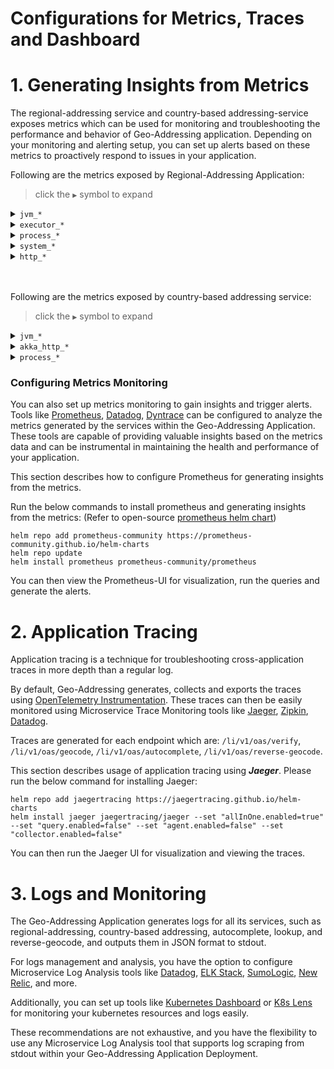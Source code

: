 # Configurations for Metrics, Traces and Dashboard

# 1. Generating Insights from Metrics

The regional-addressing service and country-based addressing-service exposes metrics which can be used for monitoring and troubleshooting the performance and behavior of Geo-Addressing application. Depending on your monitoring and alerting setup, you can set up alerts based on these metrics to proactively respond to issues in your application.

Following are the metrics exposed by Regional-Addressing Application:

> click the `▶` symbol to expand

<details>
<summary><code>jvm_*</code></summary>

| Metric Name                          | Type    | Description                                                                                            |
|--------------------------------------|---------|--------------------------------------------------------------------------------------------------------|
| `jvm_threads_daemon_threads`         | gauge   | The current number of live daemon threads in the Java Virtual Machine.                                 |
| `jvm_classes_loaded_classes`         | gauge   | The number of classes that are currently loaded in the Java Virtual Machine.                           |
| `jvm_threads_peak_threads`           | gauge   | The peak live thread count since the Java Virtual Machine started or the peak was reset.               |
| `jvm_classes_unloaded_classes_total` | counter | The total number of classes unloaded since the Java Virtual Machine started execution.                 |
| `jvm_threads_live_threads`           | gauge   | The current number of live threads, including both daemon and non-daemon threads.                      |

<hr>
</details>

<details>
<summary><code>executor_*</code></summary>

|  Metric Name                         | Type    | Description                                                                                            |
|--------------------------------------|---------|--------------------------------------------------------------------------------------------------------|
| `executor_completed_tasks_total`     | counter | The total number of tasks completed in different thread pools.                                         |
| `executor_seconds`                   | summary | Summary metrics for task execution time in different thread pools, including counts and sums.          |
| `executor_seconds_max`               | gauge   | Maximum task execution time in different thread pools.                                                 |
| `executor_active_threads`            | gauge   | The approximate number of threads actively executing tasks in different thread pools.                  |
| `executor_pool_max_threads`          | gauge   | The maximum allowed number of threads in different thread pools (e.g., "io" and "scheduled").          |
| `executor_queued_tasks`              | gauge   | The number of tasks currently queued for execution in different thread pools.                          |
| `executor_pool_size_threads`         | gauge   | The current number of threads in different thread pools.                                               |
| `executor_pool_core_threads`         | gauge   | The core number of threads in different thread pools.                                                  |
| `executor_queue_remaining_tasks`     | gauge   | The number of tasks that can be added to the queue without blocking in different thread pools.         |

<hr>
</details>

<details>
<summary><code>process_*</code></summary>

|  Metric Name                         | Type    | Description                                                                                            |
|--------------------------------------|---------|--------------------------------------------------------------------------------------------------------|
| `process_files_max_files`            | gauge   | The maximum file descriptor count.                                                                     |
| `process_files_open_files`           | gauge   | The open file descriptor count.                                                                        |
| `process_uptime_seconds`             | gauge   | The uptime of the Java Virtual Machine process.                                                        |
| `process_cpu_usage`                  | gauge   | The "recent cpu usage" of the Java Virtual Machine process.                                            |
| `process_start_time_seconds`         | gauge   | The start time of the Java Virtual Machine process since the Unix epoch.                               |

<hr>
</details>

<details>
<summary><code>system_*</code></summary>

|  Metric Name                         | Type    | Description                                                                                            |
|--------------------------------------|---------|--------------------------------------------------------------------------------------------------------|
| `system_cpu_count`                   | gauge   | The number of processors available to the Java Virtual Machine.                                        |
| `system_cpu_usage`                   | gauge   | The "recent cpu usage" of the system the application is running in.                                    |
| `system_load_average_1m`             | gauge   | The 1-minute load average of the system.                                                               |

<hr>
</details>

<details>
<summary><code>http_*</code></summary>

|  Metric Name                         | Type    | Description                                                                                            |
|--------------------------------------|---------|--------------------------------------------------------------------------------------------------------|
| `http_server_requests_seconds`       | summary | Metrics related to HTTP server requests, including counts, sums, and max response times.               |
| `http_client_requests_seconds`       | summary | Summary metrics for HTTP client requests, including counts and sums.                                   |
| `http_client_requests_seconds_max`   | gauge   | Maximum execution time for HTTP client requests.                                                       |

<hr>
</details>

<br><br>
Following are the metrics exposed by country-based addressing service:

> click the `▶` symbol to expand

<details>
<summary><code>jvm_*</code></summary>


| Metric Name                                | Type      | Description                                                                                |
|--------------------------------------------|-----------|--------------------------------------------------------------------------------------------|
| jvm_memory_objects_pending_finalization    | gauge     | Number of objects waiting in the finalizer queue.                                          |
| jvm_memory_bytes_used                      | gauge     | Used bytes of a given JVM memory area (heap and non-heap).                                 |
| jvm_memory_bytes_committed                 | gauge     | Committed bytes of a given JVM memory area.                                                |
| jvm_memory_bytes_max                       | gauge     | Max bytes of a given JVM memory area.                                                      |
| jvm_memory_bytes_init                      | gauge     | Initial bytes of a given JVM memory area.                                                  |
| jvm_memory_pool_bytes_used                 | gauge     | Used bytes of a given JVM memory pool.                                                     |
| jvm_memory_pool_bytes_committed            | gauge     | Committed bytes of a given JVM memory pool.                                                |
| jvm_memory_pool_bytes_max                  | gauge     | Max bytes of a given JVM memory pool.                                                      |
| jvm_memory_pool_bytes_init                 | gauge     | Initial bytes of a given JVM memory pool.                                                  |
| jvm_memory_pool_collection_used_bytes      | gauge     | Used bytes after the last collection of a given JVM memory pool.                           |
| jvm_memory_pool_collection_committed_bytes | gauge     | Committed bytes after the last collection of a given JVM memory pool.                      |
| jvm_memory_pool_collection_max_bytes       | gauge     | Max bytes after the last collection of a given JVM memory pool.                            |
| jvm_memory_pool_collection_init_bytes      | gauge     | Initial bytes after the last collection of a given JVM memory pool.                        |
| jvm_threads_current                        | gauge     | Current thread count of the JVM.                                                           |
| jvm_threads_daemon                         | gauge     | Daemon thread count of the JVM.                                                            |
| jvm_threads_peak                           | gauge     | Peak thread count of the JVM.                                                              |
| jvm_threads_started_total                  | counter   | Total number of threads started since JVM startup.                                         |
| jvm_threads_deadlocked                     | gauge     | Cycles of JVM-threads that are in deadlock.                                                |
| jvm_threads_deadlocked_monitor             | gauge     | Cycles of JVM-threads that are in deadlock waiting to acquire object monitors.             |
| jvm_threads_state                          | gauge     | Current count of threads by state.                                                         |
| jvm_memory_pool_allocated_bytes_total      | counter   | Total bytes allocated in a given JVM memory pool. Only updated after GC, not continuously. |
| jvm_info                                   | gauge     | VM version info.                                                                           |
| jvm_buffer_pool_used_bytes                 | gauge     | Used bytes of a given JVM buffer pool.                                                     |
| jvm_buffer_pool_capacity_bytes             | gauge     | Bytes capacity of a given JVM buffer pool.                                                 |
| jvm_buffer_pool_used_buffers               | gauge     | Used buffers of a given JVM buffer pool.                                                   |
| jvm_classes_loaded                         | gauge     | Number of classes that are currently loaded in the JVM.                                    |
| jvm_classes_loaded_total                   | counter   | Total number of classes that have been loaded since the JVM has started execution.         |
| jvm_classes_unloaded_total                 | counter   | Total number of classes that have been unloaded since the JVM has started execution.       |
| jvm_gc_collection_seconds                  | summary   | Time spent in a given JVM garbage collector in seconds.                                    |

<hr>
</details>


<details>
<summary><code>akka_http_*</code></summary>

| Metric Name                                | Type      | Description                                                                                |
|--------------------------------------------|-----------|--------------------------------------------------------------------------------------------|
| akka_http_connections_total                | counter   | Total TCP connections.                                                                     |
| akka_http_requests_total                   | counter   | Total HTTP requests.                                                                       |
| akka_http_responses_duration_seconds       | histogram | HTTP response duration.                                                                    |
| akka_http_requests_size_bytes              | summary   | HTTP request size.                                                                         |
| akka_http_connections_active               | gauge     | Active TCP connections.                                                                    |

<hr>
</details>

<details>
<summary><code>process_*</code></summary>

| Metric Name                                | Type      | Description                                                                                |
|--------------------------------------------|-----------|--------------------------------------------------------------------------------------------|
| process_cpu_seconds_total                  | counter   | Total user and system CPU time spent in seconds.                                           |
| process_start_time_seconds                 | gauge     | Start time of the process since Unix epoch in seconds.                                     |
| process_open_fds                           | gauge     | Number of open file descriptors.                                                           |
| process_max_fds                            | gauge     | Maximum number of open file descriptors.                                                   |
| process_virtual_memory_bytes               | gauge     | Virtual memory size in bytes.                                                              |
| process_resident_memory_bytes              | gauge     | Resident memory size in bytes.                                                             |

<hr>
</details>

### Configuring Metrics Monitoring

You can also set up metrics monitoring to gain insights and trigger alerts. Tools like [Prometheus](https://prometheus.io/), [Datadog](https://www.datadoghq.com/), [Dyntrace](https://www.dynatrace.com/) can be configured to analyze the metrics generated by the services within the Geo-Addressing Application. These tools are capable of providing valuable insights based on the metrics data and can be instrumental in maintaining the health and performance of your application.

This section describes how to configure Prometheus for generating insights from the metrics.

Run the below commands to install prometheus and generating insights from the metrics: (Refer to open-source [prometheus helm chart](https://github.com/prometheus-community/helm-charts))
```shell
helm repo add prometheus-community https://prometheus-community.github.io/helm-charts
helm repo update
helm install prometheus prometheus-community/prometheus
```

You can then view the Prometheus-UI for visualization, run the queries and generate the alerts.

# 2. Application Tracing
Application tracing is a technique for troubleshooting cross-application traces in more depth than a regular log.

By default, Geo-Addressing generates, collects and exports the traces using [OpenTelemetry Instrumentation](https://opentelemetry.io/).
These traces can then be easily monitored using Microservice Trace Monitoring tools like [Jaeger](https://www.jaegertracing.io/docs/1.49/), [Zipkin](https://zipkin.io/), [Datadog](https://www.datadoghq.com/).

Traces are generated for each endpoint which are: `/li/v1/oas/verify`, `/li/v1/oas/geocode`, `/li/v1/oas/autocomplete`, `/li/v1/oas/reverse-geocode`.

This section describes usage of application tracing using **_Jaeger_**. Please run the below command for installing Jaeger:
```shell
helm repo add jaegertracing https://jaegertracing.github.io/helm-charts
helm install jaeger jaegertracing/jaeger --set "allInOne.enabled=true" --set "query.enabled=false" --set "agent.enabled=false" --set "collector.enabled=false"
```

You can then run the Jaeger UI for visualization and viewing the traces.

# 3. Logs and Monitoring

The Geo-Addressing Application generates logs for all its services, such as regional-addressing, country-based addressing, autocomplete, lookup, and reverse-geocode, and outputs them in JSON format to stdout.

For logs management and analysis, you have the option to configure Microservice Log Analysis tools like [Datadog](https://www.datadoghq.com/), [ELK Stack](https://www.elastic.co/elastic-stack/), [SumoLogic](https://www.sumologic.com/), [New Relic](https://newrelic.com/), and more.

Additionally, you can set up tools like [Kubernetes Dashboard](https://kubernetes.io/docs/tasks/access-application-cluster/web-ui-dashboard/) or [K8s Lens](https://k8slens.dev/) for monitoring your kubernetes resources and logs easily.

These recommendations are not exhaustive, and you have the flexibility to use any Microservice Log Analysis tool that supports log scraping from stdout within your Geo-Addressing Application Deployment.